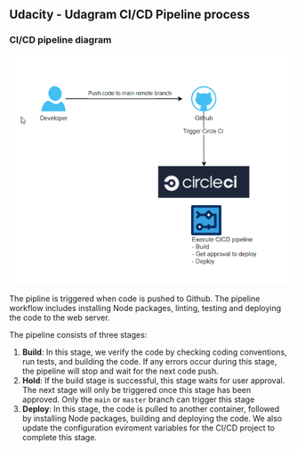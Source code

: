 ## Udacity - Udagram CI/CD Pipeline process
### CI/CD pipeline diagram

![CI/CD Pipeline diagram](./CICD%20pipeline%20architecture.png)

The pipline is triggered when code is pushed to Github. The pipeline workflow includes installing Node packages, linting, testing and deploying the code to the web server.

The pipeline consists of three stages:
1. **Build**: In this stage, we verify the code by checking coding conventions, run tests, and building the code. If any errors occur during this stage, the pipeline will stop and wait for the next code push.
2. **Hold**: If the build stage is successful, this stage waits for user approval. The next stage will only be triggered once this stage has been approved. Only the `main` or `master` branch can trigger this stage
3. **Deploy**: In this stage, the code is pulled to another container, followed by installing Node packages, building and deploying the code. We also update the configuration eviroment variables for the CI/CD project to complete this stage.
